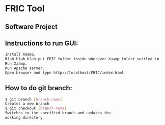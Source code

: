 # FRIC Tool
## Software Project

## Instructions to run GUI:
```bash
Install Xaamp.
Blah blah blah put FRIC folder inside wherever Xaamp folder settled in.
Run Xaamp.
Run Apache server.
Open browser and type http://localhost/FRIC/index.html
```
## How to do git branch:
```bash
$ git branch [branch-name]
Creates a new branch
$ git checkout [branch-name]
Switches to the specified branch and updates the
working directory
```
